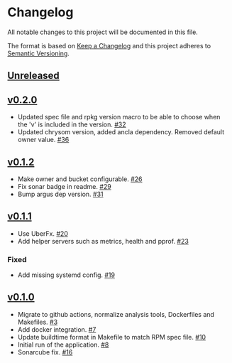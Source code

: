 # Changelog

All notable changes to this project will be documented in this file.

The format is based on [Keep a Changelog](http://keepachangelog.com/en/1.0.0/)
and this project adheres to [Semantic Versioning](http://semver.org/spec/v2.0.0.html).

## [Unreleased]

## [v0.2.0]
- Updated spec file and rpkg version macro to be able to choose when the 'v' is included in the version. [#32](https://github.com/xmidt-org/hecate/pull/32)
- Updated chrysom version, added ancla dependency.  Removed default owner value. [#36](https://github.com/xmidt-org/hecate/pull/36)

## [v0.1.2]
- Make owner and bucket configurable. [#26](https://github.com/xmidt-org/hecate/pull/26)
- Fix sonar badge in readme. [#29](https://github.com/xmidt-org/hecate/pull/29)
- Bump argus dep version. [#31](https://github.com/xmidt-org/hecate/pull/31)

## [v0.1.1]
- Use UberFx. [#20](https://github.com/xmidt-org/hecate/pull/20)
- Add helper servers such as metrics, health and pprof. [#23](https://github.com/xmidt-org/hecate/pull/23)

### Fixed
- Add missing systemd config. [#19](https://github.com/xmidt-org/hecate/pull/19)

## [v0.1.0]
- Migrate to github actions, normalize analysis tools, Dockerfiles and Makefiles. [#3](https://github.com/xmidt-org/hecate/pull/3)
- Add docker integration. [#7](https://github.com/xmidt-org/hecate/pull/7)
- Update buildtime format in Makefile to match RPM spec file. [#10](https://github.com/xmidt-org/hecate/pull/10)
- Initial run of the application. [#8](https://github.com/xmidt-org/hecate/pull/8)
- Sonarcube fix. [#16](https://github.com/xmidt-org/hecate/pull/16)

[Unreleased]: https://github.com/xmidt-org/hecate/compare/v0.2.0...HEAD
[v0.2.0]: https://github.com/xmidt-org/hecate/compare/v0.1.2...v0.2.0
[v0.1.2]: https://github.com/xmidt-org/hecate/compare/v0.1.1...v0.1.2
[v0.1.1]: https://github.com/xmidt-org/hecate/compare/v0.1.0...v0.1.1
[v0.1.0]: https://github.com/xmidt-org/hecate/compare/v0.1.0...v0.1.0
